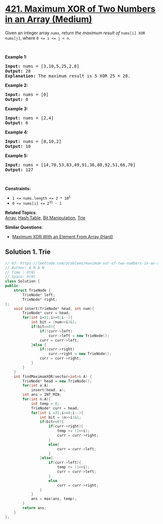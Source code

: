 # [421. Maximum XOR of Two Numbers in an Array (Medium)](https://leetcode.com/problems/maximum-xor-of-two-numbers-in-an-array/)

<p>Given an integer array <code>nums</code>, return <em>the maximum result of </em><code>nums[i] XOR nums[j]</code>, where <code>0 &lt;= i &lt;= j &lt; n</code>.</p>

<p>&nbsp;</p>
<p><strong>Example 1:</strong></p>

<pre><strong>Input:</strong> nums = [3,10,5,25,2,8]
<strong>Output:</strong> 28
<strong>Explanation:</strong> The maximum result is 5 XOR 25 = 28.</pre>

<p><strong>Example 2:</strong></p>

<pre><strong>Input:</strong> nums = [0]
<strong>Output:</strong> 0
</pre>

<p><strong>Example 3:</strong></p>

<pre><strong>Input:</strong> nums = [2,4]
<strong>Output:</strong> 6
</pre>

<p><strong>Example 4:</strong></p>

<pre><strong>Input:</strong> nums = [8,10,2]
<strong>Output:</strong> 10
</pre>

<p><strong>Example 5:</strong></p>

<pre><strong>Input:</strong> nums = [14,70,53,83,49,91,36,80,92,51,66,70]
<strong>Output:</strong> 127
</pre>

<p>&nbsp;</p>
<p><strong>Constraints:</strong></p>

<ul>
	<li><code>1 &lt;= nums.length &lt;= 2 * 10<sup>5</sup></code></li>
	<li><code>0 &lt;= nums[i] &lt;= 2<sup>31</sup> - 1</code></li>
</ul>


**Related Topics**:  
[Array](https://leetcode.com/tag/array/), [Hash Table](https://leetcode.com/tag/hash-table/), [Bit Manipulation](https://leetcode.com/tag/bit-manipulation/), [Trie](https://leetcode.com/tag/trie/)

**Similar Questions**:
* [Maximum XOR With an Element From Array (Hard)](https://leetcode.com/problems/maximum-xor-with-an-element-from-array/)

## Solution 1. Trie

```cpp
// OJ: https://leetcode.com/problems/maximum-xor-of-two-numbers-in-an-array/
// Author: A M A N
// Time : O(N)
// Space: O(N)
class Solution {
public:
    struct TrieNode {
        TrieNode* left;
        TrieNode* right;
};
    void insert(TrieNode* head, int num){
        TrieNode* curr = head;
        for(int i=31;i>=0;i--){
            int bit = (num>>i)&1;
            if(bit==0){
                if(!curr->left)
                    curr->left = new TrieNode();
                curr = curr->left;
            }else {
                if(!curr->right)
                    curr->right = new TrieNode();
                curr = curr->right;
            }
        }
    }
    int findMaximumXOR(vector<int>& A) {
        TrieNode* head = new TrieNode();
        for(int a:A)
            insert(head, a);
        int ans = INT_MIN;
        for(int n:A){
            int temp = 0;
            TrieNode* curr = head;
            for(int i =31;i>=0;i--){
                int bit = (n>>i)&1;
                if(bit==0){
                    if(curr->right){
                        temp += (1<<i);
                        curr = curr->right;
                    }
                    else{
                        curr = curr->left;
                    }
                }else{
                    if(curr->left){
                        temp += (1<<i);
                        curr = curr->left;
                    }
                    else
                        curr = curr->right;
                }
            }
            ans = max(ans, temp);
        }
        return ans;
    }
};
```